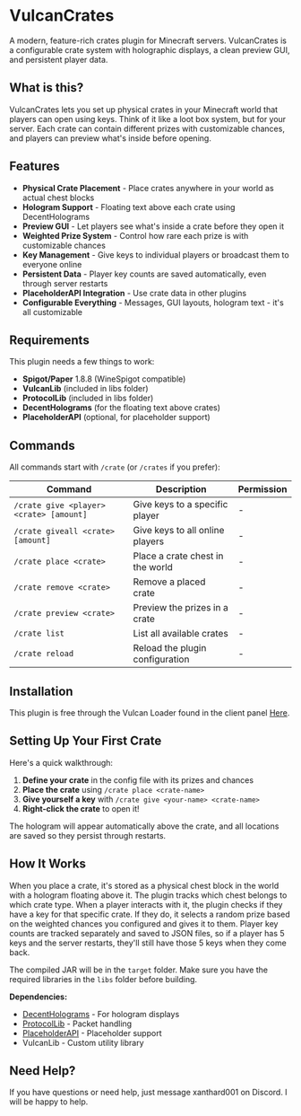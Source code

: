 # VulcanCrates

A modern, feature-rich crates plugin for Minecraft servers. VulcanCrates is a configurable crate system with holographic displays, a clean preview GUI, and persistent player data.

## What is this?

VulcanCrates lets you set up physical crates in your Minecraft world that players can open using keys. Think of it like a loot box system, but for your server. Each crate can contain different prizes with customizable chances, and players can preview what's inside before opening.

## Features

- **Physical Crate Placement** - Place crates anywhere in your world as actual chest blocks
- **Hologram Support** - Floating text above each crate using DecentHolograms
- **Preview GUI** - Let players see what's inside a crate before they open it
- **Weighted Prize System** - Control how rare each prize is with customizable chances
- **Key Management** - Give keys to individual players or broadcast them to everyone online
- **Persistent Data** - Player key counts are saved automatically, even through server restarts
- **PlaceholderAPI Integration** - Use crate data in other plugins
- **Configurable Everything** - Messages, GUI layouts, hologram text - it's all customizable

## Requirements

This plugin needs a few things to work:

- **Spigot/Paper** 1.8.8 (WineSpigot compatible)
- **VulcanLib** (included in libs folder)
- **ProtocolLib** (included in libs folder)
- **DecentHolograms** (for the floating text above crates)
- **PlaceholderAPI** (optional, for placeholder support)

## Commands

All commands start with `/crate` (or `/crates` if you prefer):

| Command | Description | Permission |
|---------|-------------|------------|
| `/crate give <player> <crate> [amount]` | Give keys to a specific player | - |
| `/crate giveall <crate> [amount]` | Give keys to all online players | - |
| `/crate place <crate>` | Place a crate chest in the world | - |
| `/crate remove <crate>` | Remove a placed crate | - |
| `/crate preview <crate>` | Preview the prizes in a crate | - |
| `/crate list` | List all available crates | - |
| `/crate reload` | Reload the plugin configuration | - |

## Installation

This plugin is free through the Vulcan Loader found in the client panel [Here](https://vulcandev.net/).

## Setting Up Your First Crate

Here's a quick walkthrough:

1. **Define your crate** in the config file with its prizes and chances
2. **Place the crate** using `/crate place <crate-name>`
3. **Give yourself a key** with `/crate give <your-name> <crate-name>`
4. **Right-click the crate** to open it!

The hologram will appear automatically above the crate, and all locations are saved so they persist through restarts.

## How It Works

When you place a crate, it's stored as a physical chest block in the world with a hologram floating above it. The plugin tracks which chest belongs to which crate type. When a player interacts with it, the plugin checks if they have a key for that specific crate. If they do, it selects a random prize based on the weighted chances you configured and gives it to them.
Player key counts are tracked separately and saved to JSON files, so if a player has 5 keys and the server restarts, they'll still have those 5 keys when they come back.

The compiled JAR will be in the `target` folder. Make sure you have the required libraries in the `libs` folder before building.

**Dependencies:**
- [DecentHolograms](https://github.com/DecentSoftware-eu/DecentHolograms) - For hologram displays
- [ProtocolLib](https://github.com/dmulloy2/ProtocolLib) - Packet handling
- [PlaceholderAPI](https://github.com/PlaceholderAPI/PlaceholderAPI) - Placeholder support
- VulcanLib - Custom utility library

## Need Help?
If you have questions or need help, just message xanthard001 on Discord. I will be happy to help.